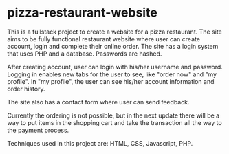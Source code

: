 # pizza-restaurant-website
This is a fullstack project to create a website for a pizza restaurant. The site aims to be fully functional restaurant website where user can create account, login and complete their online order. The site has a login system that uses PHP and a database. Passwords are hashed.

After creating account, user can login with his/her username and password. Logging in enables new tabs for the user to see, like "order now" and "my profile". In "my profile", the user can see his/her account information and order history.

The site also has a contact form where user can send feedback. 

Currently the ordering is not possible, but in the next update there will be a way to put items in the shopping cart and take the transaction all the way to the payment process. 

Techniques used in this project are: HTML, CSS, Javascript, PHP.
